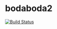 # bodaboda2
[![Build Status](https://travis-ci.com/tusimegod123/bodaboda2.svg?branch=master)](https://travis-ci.com/tusimegod123/bodaboda2)
